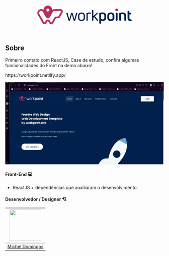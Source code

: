 <p align="center">	
  <img src="https://github.com/micheldslive/workpoint/blob/master/demo/logo.png" width="300" alt="Unform" />
</p>	

<br>	

## Sobre	
Primeiro contato com ReactJS, Case de estudo, confira algumas funcionalidades do Front na demo abaixo!
<p>https://workpoint.netlify.app/</p>
<p align="center">
  <img src="https://github.com/micheldslive/workpoint/blob/master/demo/demo.gif" width="700"   />
</p>


#### Front-End 💻
* ReactJS + dependências que auxiliaram o desenvolvimento.


#### Desenvolvedor / Designer 💘
| <img src="https://avatars.githubusercontent.com/u/55795597?v=4" width="100" height="100" /> |
| :---:  |
| [Michel Domingos](https://github.com/micheldslive) |
